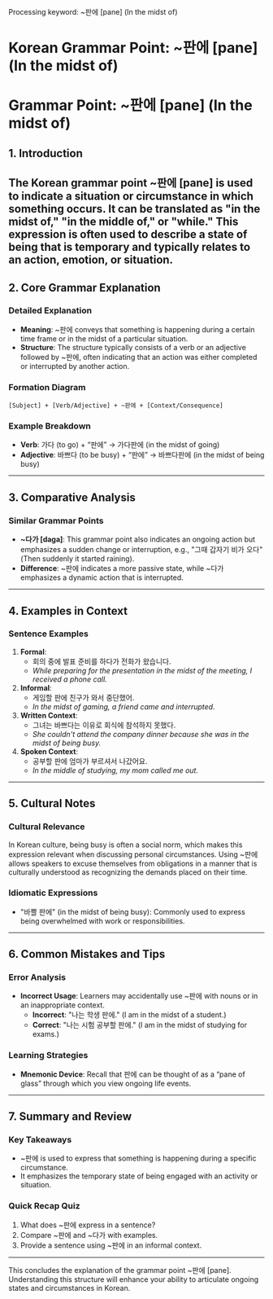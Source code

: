 Processing keyword: ~판에 [pane] (In the midst of)
# Korean Grammar Point: ~판에 [pane] (In the midst of)
# Grammar Point: ~판에 [pane] (In the midst of)
## 1. Introduction
The Korean grammar point ~판에 [pane] is used to indicate a situation or circumstance in which something occurs. It can be translated as "in the midst of," "in the middle of," or "while." This expression is often used to describe a state of being that is temporary and typically relates to an action, emotion, or situation.
---
## 2. Core Grammar Explanation
### Detailed Explanation
- **Meaning**: ~판에 conveys that something is happening during a certain time frame or in the midst of a particular situation.
- **Structure**: The structure typically consists of a verb or an adjective followed by ~판에, often indicating that an action was either completed or interrupted by another action.
### Formation Diagram
```
[Subject] + [Verb/Adjective] + ~판에 + [Context/Consequence]
```
### Example Breakdown
- **Verb**: 가다 (to go) + “판에” → 가다판에 (in the midst of going)
- **Adjective**: 바쁘다 (to be busy) + “판에” → 바쁘다판에 (in the midst of being busy)
---
## 3. Comparative Analysis
### Similar Grammar Points
- **~다가 [daga]**: This grammar point also indicates an ongoing action but emphasizes a sudden change or interruption, e.g., "그때 갑자기 비가 오다" (Then suddenly it started raining).
- **Difference**: ~판에 indicates a more passive state, while ~다가 emphasizes a dynamic action that is interrupted.
---
## 4. Examples in Context
### Sentence Examples
1. **Formal**: 
   - 회의 중에 발표 준비를 하다가 전화가 왔습니다. 
   - *While preparing for the presentation in the midst of the meeting, I received a phone call.*
2. **Informal**: 
   - 게임할 판에 친구가 와서 중단했어.
   - *In the midst of gaming, a friend came and interrupted.*
3. **Written Context**: 
   - 그녀는 바쁘다는 이유로 회식에 참석하지 못했다.
   - *She couldn't attend the company dinner because she was in the midst of being busy.*
4. **Spoken Context**: 
   - 공부할 판에 엄마가 부르셔서 나갔어요. 
   - *In the middle of studying, my mom called me out.*
---
## 5. Cultural Notes
### Cultural Relevance
In Korean culture, being busy is often a social norm, which makes this expression relevant when discussing personal circumstances. Using ~판에 allows speakers to excuse themselves from obligations in a manner that is culturally understood as recognizing the demands placed on their time.
### Idiomatic Expressions
- "바쁠 판에" (in the midst of being busy): Commonly used to express being overwhelmed with work or responsibilities.
---
## 6. Common Mistakes and Tips
### Error Analysis
- **Incorrect Usage**: Learners may accidentally use ~판에 with nouns or in an inappropriate context.
  - **Incorrect**: "나는 학생 판에." (I am in the midst of a student.)
  - **Correct**: "나는 시험 공부할 판에." (I am in the midst of studying for exams.)
### Learning Strategies
- **Mnemonic Device**: Recall that 판에 can be thought of as a “pane of glass” through which you view ongoing life events. 
---
## 7. Summary and Review
### Key Takeaways
- ~판에 is used to express that something is happening during a specific circumstance.
- It emphasizes the temporary state of being engaged with an activity or situation.
### Quick Recap Quiz
1. What does ~판에 express in a sentence?
2. Compare ~판에 and ~다가 with examples.
3. Provide a sentence using ~판에 in an informal context.
--- 
This concludes the explanation of the grammar point ~판에 [pane]. Understanding this structure will enhance your ability to articulate ongoing states and circumstances in Korean.
